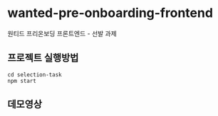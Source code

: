 # wanted-pre-onboarding-frontend
원티드 프리온보딩 프론트엔드 - 선발 과제

## 프로젝트 실행방법
```
cd selection-task
npm start
```

## 데모영상
